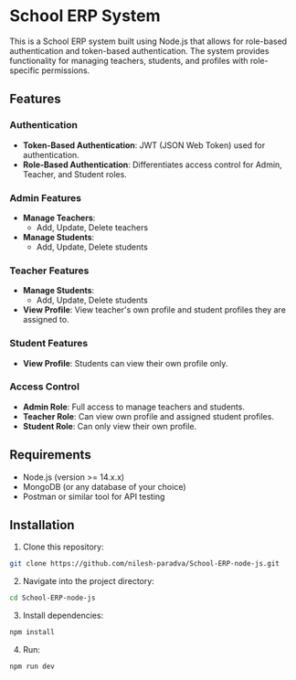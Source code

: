 # School ERP System

This is a School ERP system built using Node.js that allows for role-based authentication and token-based authentication. The system provides functionality for managing teachers, students, and profiles with role-specific permissions. 

## Features

### Authentication
- **Token-Based Authentication**: JWT (JSON Web Token) used for authentication.
- **Role-Based Authentication**: Differentiates access control for Admin, Teacher, and Student roles.

### Admin Features
- **Manage Teachers**: 
  - Add, Update, Delete teachers
- **Manage Students**: 
  - Add, Update, Delete students

### Teacher Features
- **Manage Students**: 
  - Add, Update, Delete students
- **View Profile**: View teacher's own profile and student profiles they are assigned to.

### Student Features
- **View Profile**: Students can view their own profile only.

### Access Control
- **Admin Role**: Full access to manage teachers and students.
- **Teacher Role**: Can view own profile and assigned student profiles.
- **Student Role**: Can only view their own profile.

## Requirements

- Node.js (version >= 14.x.x)
- MongoDB (or any database of your choice)
- Postman or similar tool for API testing

## Installation

1. Clone this repository:

```bash
git clone https://github.com/nilesh-paradva/School-ERP-node-js.git

```
2. Navigate into the project directory:

```bash
cd School-ERP-node-js

```
3. Install dependencies:

```bash
npm install
```
4. Run:

```bash
npm run dev
